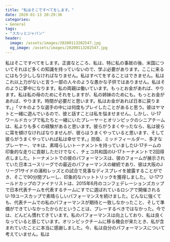 ```yaml
---
title: "私はそこですべてをします。"
date: 2020-01-13 20:29:36
categories:
- General
tags:
- "スカッとジャパン"
header:
  image: /assets/images/20200113202547.jpg
  og_image: /assets/images/20200113202547.jpg
---
```


私はそこですべてをします。正直なところ、私は、特に私の事故の後、米国についてそれほど多くの知識を持っていないので、学ぶ必要があります。ここに来るにはもう少ししなければなりません。私はすべてをすることはできません。私はこれ以上力がないと言う一部の人々のような愚かな子供ではありません。私はそのように夢中になります。私の両親は働いています。もっとお金があれば、やります。私は私の母のためにそれをしますが、私の姉妹のためにも。もっとお金があれば、やります。時間が必要だと思います。私はお金があれば日本に戻ります。」「マキのような選手の中には何度もプレイしたことがあると思う。彼はヤマトと一緒に遊んでいるので、彼と話すことは私を悩ませません。しかし、U-17ワールドカップで私たちと一緒にいたプレーヤーとオリンピックのシニアチームは、私よりも多くの経験があると思います。彼らがうまくやったなら、私は彼らに耳を傾けなければなりませんが、彼らはうまくやっていると思います、そして彼らがうまくやっていれば私は幸せです。」防衛、ミッドフィールダー、多才なプレーヤー、マキは、素晴らしいトーナメントを持っていましたU-17チームの印象的な走りに貢献しただけでなく、チェコ共和国のU-17トーナメントで2回得点しました。トーナメントでの彼のパフォーマンスは、彼のフォームが展示されていた日本ユースリーグでの最近のパフォーマンスの継続であり、彼は大阪のJリーグ1サイドの浦和レッズとの試合で見事なディスプレイを披露することができ、そこで90分間プレーし、印象的なハットトリックを獲得しました。 U-17ワールドカップのファイナリストは、2015年6月のコンフェデレーションズカップで日本代表チームを代表するチームにすでに選ばれているロシアで開催されるU-19ユースカップで素晴らしいパフォーマンスを続けました。どんなに強くても、代表チームでの私のパフォーマンスが期待と一致しなかったこと、そして準備ができていなかったからだということは、プレーするべきではなかった。今では、どんどん慣れてきています。私のパフォーマンスは向上しており、私は良くなっていると感じています。オリンピックチームに移る機会が来たとき、私が含まれていたことに本当に感謝しました。今、私は自分のパフォーマンスについて考えていません。私は
